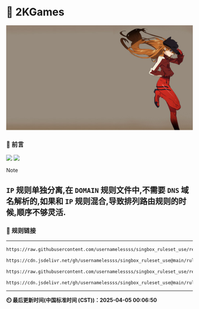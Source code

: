 
# 🧸 2KGames
![](https://raw.githubusercontent.com/usernamelessss/picture-bed/main/images/202504042256831.jpg)
### 📣 前言
![](https://shields.io/badge/-移除重复规则-ff69b4) ![](https://shields.io/badge/-IP&nbsp;规则单独存放不与&nbsp;DOMAIN&nbsp;等混合-green)
> [!NOTE]
**`IP` 规则单独分离,在 `DOMAIN` 规则文件中,不需要 `DNS` 域名解析的,如果和 `IP` 规则混合,导致排列路由规则的时候,顺序不够灵活.**
---

###  🔗 规则链接
---

```url
https://raw.githubusercontent.com/usernamelessss/singbox_ruleset_use/refs/heads/main/rule/2KGames/2KGames_No_IP.json
```

```url
https://cdn.jsdelivr.net/gh/usernamelessss/singbox_ruleset_use@main/rule/2KGames/2KGames_No_IP.json
```

```url
https://raw.githubusercontent.com/usernamelessss/singbox_ruleset_use/refs/heads/main/rule/2KGames/2KGames_No_IP.srs
```

```url
https://cdn.jsdelivr.net/gh/usernamelessss/singbox_ruleset_use@main/rule/2KGames/2KGames_No_IP.srs
```

---
**⏲️ 最后更新时间(中国标准时间 (CST))：2025-04-05 00:06:50**